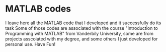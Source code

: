 # MATLAB codes
I leave here all the MATLAB code that I developed and it successfully do its task
Some of those codes are associated with the course "Introduction to Programming with MATLAB" from Vanderbily University,
some are from projects asscoiated with my degree, and some others I just developed for personal use.
Have Fun!
